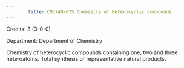 ```yaml
---
        title: CML740/675 Chemistry of Heterocyclic Compounds
---
```

Credits: 3 (3-0-0)

Department: Department of Chemistry

Chemistry of heterocyclic compounds containing one, two and three heteroatoms. Total synthesis of representative natural products.